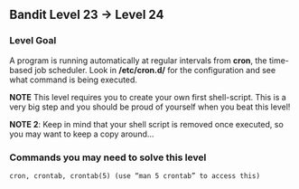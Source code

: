 ## Bandit Level 23 -> Level 24

### Level Goal

A program is running automatically at regular intervals from **cron**, the time-based job scheduler. Look in **/etc/cron.d/** for the configuration and see what command is being executed.

**NOTE** This level requires you to create your own first shell-script. This is a very big step and you should be proud of yourself when you beat this level!

**NOTE 2**: Keep in mind that your shell script is removed once executed, so you may want to keep a copy around…

### Commands you may need to solve this level
`cron, crontab, crontab(5) (use “man 5 crontab” to access this)`
